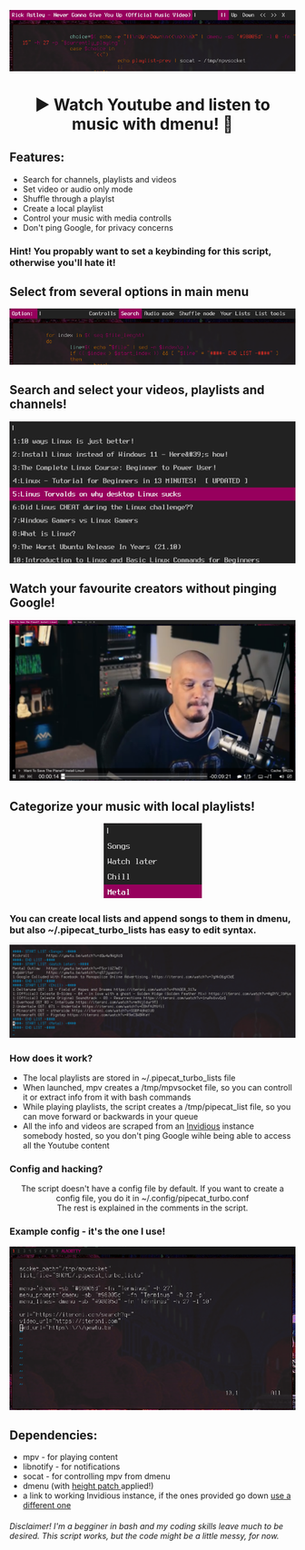 <p align="center">
  <img src="/screenshots/controlls.png">
</p>
<h1 align="center">▶️ Watch Youtube and listen to music with dmenu! 🎵</h1>

  <h2 color="#c4037a">Features:</h2>

  <ul>
    <li>Search for channels, playlists and videos</li>
    <li>Set video or audio only mode</li>
    <li>Shuffle through a playlst</li>
    <li>Create a local playlist</li>
    <li>Control your music with media controlls</li>
    <li>Don't ping Google, for privacy concerns</li>
  </ul>
  
  <h3 color="#c4037a">Hint! You propably want to set a keybinding for this script, otherwise you'll hate it!</h3>
  
  <h2 color="#c4037a">Select from several options in main menu</h2>
  <p align="center">
    <img src="/screenshots/main_menu.png">
  </p>
  
  <h2 color="#c4037a">Search and select your videos, playlists and channels!</h2>
  <p align="center">
    <img src="/screenshots/select.png">
  </p>
  
  <h2 color="#c4037a">Watch your favourite creators without pinging Google!</h2>
  <p align="center">
    <img src="/screenshots/video.png">
  </p>
  
  <h2 color="#c4037a">Categorize your music with local playlists!</h2>
  <p align="center">
    <img src="/screenshots/your_lists.png">
  </p>
  
  <h3 color="#c4037a">You can create local lists and append songs to them in dmenu, but also ~/.pipecat_turbo_lists has easy to edit syntax.</h3> 
  <p align="center">
    <img src="/screenshots/syntax.png">
  </p>
  
  <h3 color="#c4037a">How does it work?</h3>
  <ul>
    <li>The local playlists are stored in ~/.pipecat_turbo_lists file</li>
    <li>When launched, mpv creates a /tmp/mpvsocket file, so you can controll it or extract info from it with bash commands</li>
    <li>While playing playlists, the script creates a /tmp/pipecat_list file, so you can move forward or backwards in your queue</li>
    <li>All the info and videos are scraped from an <a href="https://github.com/iv-org/invidious">Invidious</a> instance somebody hosted, so you don't ping Google wihle being able to access all the Youtube content</li>
  </ul>
  
  <h3 color="#c4037a">Config and hacking?</h3>
  <p align="center">
    The script doesn't have a config file by default. If you want to create a config file, you do it in <span color="#c4037a">~/.config/pipecat_turbo.conf</span><br>
  The rest is explained in the comments in the script. 
</p>  

<h3 color="#c4037a">Example config - it's the one I use!</h3>
<p align="center">
  <img src="/screenshots/config.png">
</p>

  
  
  <h2 color="#c4037a">Dependencies:</h2>

  <ul>
    <li>mpv - for playing content</li>
    <li>libnotify - for notifications</li>
    <li>socat - for controlling mpv from dmenu</li>
    <li>dmenu (with <a href="https://tools.suckless.org/dmenu/patches/line-height/">height patch </a>applied!)</li>
    <li>a link to working Invidious instance, if the ones provided go down <a href="https://docs.invidious.io/Invidious-Instances.md">use a different one</a></li>
   </ul>
   <h6>Disclaimer! I'm a begginer in bash and my coding skills leave much to be desired. This script works, but the code might be a little messy, for now.</h6>
